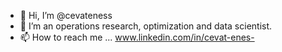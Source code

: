 - 👋 Hi, I’m @cevateness
- 👀 I’m an operations research, optimization and data scientist.
- 📫 How to reach me ... www.linkedin.com/in/cevat-enes-






<!---
cevateness/cevateness is a ✨ special ✨ repository because its `README.md` (this file) appears on your GitHub profile.
You can click the Preview link to take a look at your changes.
--->
